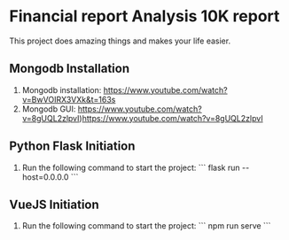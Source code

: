 
# Financial report Analysis 10K report

This project does amazing things and makes your life easier.

## Mongodb Installation

1. Mongodb installation:
https://www.youtube.com/watch?v=BwVOIRX3VXk&t=163s
2. Mongodb GUI:
https://www.youtube.com/watch?v=8gUQL2zlpvI)https://www.youtube.com/watch?v=8gUQL2zlpvI

## Python Flask Initiation

1. Run the following command to start the project:
   \`\`\`
   flask run --host=0.0.0.0
   \`\`\`

## VueJS Initiation

1. Run the following command to start the project:
   \`\`\`
   npm run serve
   \`\`\`
